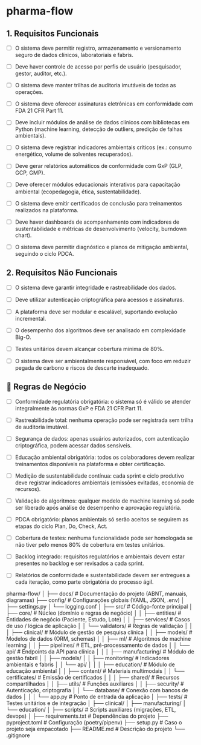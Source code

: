 # pharma-flow

## 1. Requisitos Funcionais

- [ ] O sistema deve permitir registro, armazenamento e versionamento seguro de dados clínicos, laboratoriais e fabris.
- [ ] Deve haver controle de acesso por perfis de usuário (pesquisador, gestor, auditor, etc.).
- [ ] O sistema deve manter trilhas de auditoria imutáveis de todas as operações.
- [ ] O sistema deve oferecer assinaturas eletrônicas em conformidade com FDA 21 CFR Part 11.
- [ ] Deve incluir módulos de análise de dados clínicos com bibliotecas em Python (machine learning, detecção de outliers, predição de falhas ambientais).
- [ ] O sistema deve registrar indicadores ambientais críticos (ex.: consumo energético, volume de solventes recuperados).
- [ ] Deve gerar relatórios automáticos de conformidade com GxP (GLP, GCP, GMP).
- [ ] Deve oferecer módulos educacionais interativos para capacitação ambiental (ecopedagogia, ética, sustentabilidade).
- [ ] O sistema deve emitir certificados de conclusão para treinamentos realizados na plataforma.
- [ ] Deve haver dashboards de acompanhamento com indicadores de sustentabilidade e métricas de desenvolvimento (velocity, burndown chart).
- [ ] O sistema deve permitir diagnóstico e planos de mitigação ambiental, seguindo o ciclo PDCA.


## 2. Requisitos Não Funcionais

- [ ] O sistema deve garantir integridade e rastreabilidade dos dados.
- [ ] Deve utilizar autenticação criptográfica para acessos e assinaturas.
- [ ] A plataforma deve ser modular e escalável, suportando evolução incremental.
- [ ] O desempenho dos algoritmos deve ser analisado em complexidade Big-O.
- [ ] Testes unitários devem alcançar cobertura mínima de 80%.
- [ ] O sistema deve ser ambientalmente responsável, com foco em reduzir pegada de carbono e riscos de descarte inadequado.


## 📌 Regras de Negócio

- [ ] Conformidade regulatória obrigatória: o sistema só é válido se atender integralmente às normas GxP e FDA 21 CFR Part 11.
- [ ] Rastreabilidade total: nenhuma operação pode ser registrada sem trilha de auditoria imutável.
- [ ] Segurança de dados: apenas usuários autorizados, com autenticação criptográfica, podem acessar dados sensíveis.
- [ ] Educação ambiental obrigatória: todos os colaboradores devem realizar treinamentos disponíveis na plataforma e obter certificação.
- [ ] Medição de sustentabilidade contínua: cada sprint e ciclo produtivo deve registrar indicadores ambientais (emissões evitadas, economia de recursos).
- [ ] Validação de algoritmos: qualquer modelo de machine learning só pode ser liberado após análise de desempenho e aprovação regulatória.
- [ ] PDCA obrigatório: planos ambientais só serão aceitos se seguirem as etapas do ciclo Plan, Do, Check, Act.
- [ ] Cobertura de testes: nenhuma funcionalidade pode ser homologada se não tiver pelo menos 80% de cobertura em testes unitários.
- [ ] Backlog integrado: requisitos regulatórios e ambientais devem estar presentes no backlog e ser revisados a cada sprint.
- [ ] Relatórios de conformidade e sustentabilidade devem ser entregues a cada iteração, como parte obrigatória do processo ágil.


pharma-flow/
│
├── docs/                     # Documentação do projeto (ABNT, manuais, diagramas)
├── config/                   # Configurações globais (YAML, JSON, .env)
│   ├── settings.py
│   └── logging.conf
│
├── src/                      # Código-fonte principal
│   ├── core/                 # Núcleo (domínio e regras de negócio)
│   │   ├── entities/         # Entidades de negócio (Paciente, Estudo, Lote)
│   │   ├── services/         # Casos de uso / lógica de aplicação
│   │   └── validators/       # Regras de validação
│   │
│   ├── clinical/             # Módulo de gestão de pesquisa clínica
│   │   ├── models/           # Modelos de dados (ORM, schemas)
│   │   ├── ml/               # Algoritmos de machine learning
│   │   ├── pipelines/        # ETL, pré-processamento de dados
│   │   └── api/              # Endpoints da API para clínica
│   │
│   ├── manufacturing/        # Módulo de gestão fabril
│   │   ├── models/
│   │   ├── monitoring/       # Indicadores ambientais e fabris
│   │   └── api/
│   │
│   ├── education/            # Módulo de educação ambiental
│   │   ├── content/          # Materiais multimodais
│   │   └── certificates/     # Emissão de certificados
│   │
│   ├── shared/               # Recursos compartilhados
│   │   ├── utils/            # Funções auxiliares
│   │   ├── security/         # Autenticação, criptografia
│   │   └── database/         # Conexão com bancos de dados
│   │
│   └── app.py                # Ponto de entrada da aplicação
│
├── tests/                    # Testes unitários e de integração
│   ├── clinical/
│   ├── manufacturing/
│   └── education/
│
├── scripts/                  # Scripts auxiliares (migrações, ETL, devops)
│
├── requirements.txt          # Dependências do projeto
├── pyproject.toml            # Configuração (poetry/pipenv)
├── setup.py                  # Caso o projeto seja empacotado
├── README.md                 # Descrição do projeto
└── .gitignore

